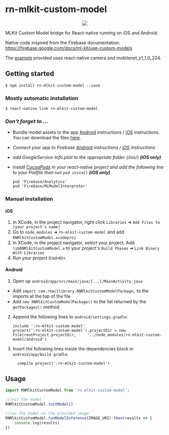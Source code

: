 
# rn-mlkit-custom-model


<p align="center">
  <img  src="https://user-images.githubusercontent.com/9252579/58023322-d2085c80-7b0f-11e9-83af-db2281047e5c.png">
</p>


MLKit Custom Model bridge for React-native running on iOS and Android.

Native code inspired from the Firebase documentation: https://firebase.google.com/docs/ml-kit/use-custom-models


The [example](example/mlcamera) provided uses react-native camera and mobilenet_v1_1.0_224.



		
## Getting started

`$ npm install rn-mlkit-custom-model --save`

### Mostly automatic installation

`$ react-native link rn-mlkit-custom-model`


### *Don't forget to ...*

- Bundle model assets to the app [Android](https://firebase.google.com/docs/ml-kit/android/use-custom-models#bundle_models_with_an_app) instructions / [iOS](https://firebase.google.com/docs/ml-kit/ios/use-custom-models#bundle_models_with_an_app) instructions. You can download the files [here](/[example](https://github.com/GaspardC/rn-mlkit-custom-model/tree/master/example/mlcamera/android/app/src/main/assets)).
- *Connect your app to Firebase [Android](https://firebase.google.com/docs/android/setup) instructions / [iOS](https://firebase.google.com/docs/ios/setup) instructions*
- *add GoogleService-Info.plist to the appropriate folder (/ios/) __(iOS only)__*
- *install [CocoaPods](https://cocoapods.org/) in your react-native project and add the following line to your Podfile then run `pod install` __(iOS only)__*
   
	 ```
  	pod 'Firebase/Analytics'
  	pod 'Firebase/MLModelInterpreter'

### Manual installation


#### iOS

1. In XCode, in the project navigator, right click `Libraries` ➜ `Add Files to [your project's name]`
2. Go to `node_modules` ➜ `rn-mlkit-custom-model` and add `RNMlkitCustomModel.xcodeproj`
3. In XCode, in the project navigator, select your project. Add `libRNMlkitCustomModel.a` to your project's `Build Phases` ➜ `Link Binary With Libraries`
4. Run your project (`Cmd+R`)<

#### Android

1. Open up `android/app/src/main/java/[...]/MainActivity.java`
  - Add `import com.reactlibrary.RNMlkitCustomModelPackage;` to the imports at the top of the file
  - Add `new RNMlkitCustomModelPackage()` to the list returned by the `getPackages()` method
2. Append the following lines to `android/settings.gradle`:
  	```
  	include ':rn-mlkit-custom-model'
  	project(':rn-mlkit-custom-model').projectDir = new File(rootProject.projectDir, 	'../node_modules/rn-mlkit-custom-model/android')
  	```
3. Insert the following lines inside the dependencies block in `android/app/build.gradle`:
  	```
      compile project(':rn-mlkit-custom-model')
  	```



## Usage
```javascript
import RNMlkitCustomModel from 'rn-mlkit-custom-model';

//init the model
RNMlkitCustomModel.initModel()

//run the model on the provided image
RNMlkitCustomModel.runModelInference(IMAGE_URI).then(results => {
	console.log(results)
})
```
  